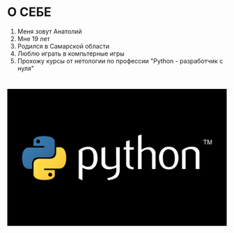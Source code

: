 # О СЕБЕ
1. Меня зовут  Анатолий  
2. Мне 19 лет  
3. Родился в Самарской области    
4. Люблю играть в компьтерные игры  
5. Прохожу курсы от нетологии по профессии "Python - разработчик с нуля"  
# ![](img/python-logo.png)
